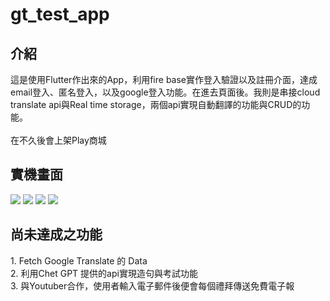 # gt_test_app
<h2>介紹</h2>
這是使用Flutter作出來的App，利用fire base實作登入驗證以及註冊介面，達成email登入、匿名登入，以及google登入功能。在進去頁面後。我則是串接cloud translate api與Real time storage，兩個api實現自動翻譯的功能與CRUD的功能。<br><br>在不久後會上架Play商城
<h2>實機畫面</h2>
<img src="https://github.com/LeeMoofon0222/gt_test_app/blob/master/ReadMe_Picture/Pic1.png?raw=true">
<img src="https://github.com/LeeMoofon0222/gt_test_app/blob/master/ReadMe_Picture/Pic2.png?raw=true">
<img src="https://github.com/LeeMoofon0222/gt_test_app/blob/master/ReadMe_Picture/Pic3.png?raw=true">
<img src="https://github.com/LeeMoofon0222/gt_test_app/blob/master/ReadMe_Picture/Pic4.png?raw=true">
<h2>尚未達成之功能</h2>
1. Fetch Google Translate 的 Data<br>
2. 利用Chet GPT 提供的api實現造句與考試功能<br>
3. 與Youtuber合作，使用者輸入電子郵件後便會每個禮拜傳送免費電子報<br>
